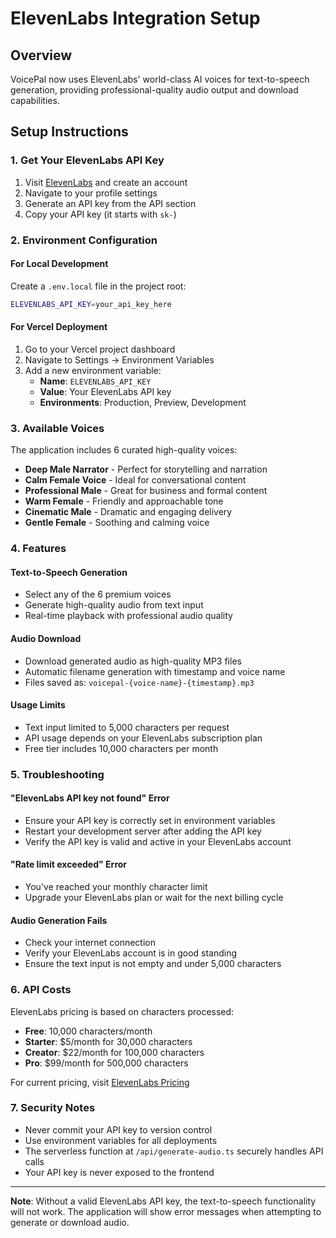 # ElevenLabs Integration Setup

## Overview

VoicePal now uses ElevenLabs' world-class AI voices for text-to-speech generation, providing professional-quality audio output and download capabilities.

## Setup Instructions

### 1. Get Your ElevenLabs API Key

1. Visit [ElevenLabs](https://elevenlabs.io/) and create an account
2. Navigate to your profile settings
3. Generate an API key from the API section
4. Copy your API key (it starts with `sk-`)

### 2. Environment Configuration

#### For Local Development
Create a `.env.local` file in the project root:

```bash
ELEVENLABS_API_KEY=your_api_key_here
```

#### For Vercel Deployment
1. Go to your Vercel project dashboard
2. Navigate to Settings → Environment Variables
3. Add a new environment variable:
   - **Name**: `ELEVENLABS_API_KEY`
   - **Value**: Your ElevenLabs API key
   - **Environments**: Production, Preview, Development

### 3. Available Voices

The application includes 6 curated high-quality voices:

- **Deep Male Narrator** - Perfect for storytelling and narration
- **Calm Female Voice** - Ideal for conversational content
- **Professional Male** - Great for business and formal content
- **Warm Female** - Friendly and approachable tone
- **Cinematic Male** - Dramatic and engaging delivery
- **Gentle Female** - Soothing and calming voice

### 4. Features

#### Text-to-Speech Generation
- Select any of the 6 premium voices
- Generate high-quality audio from text input
- Real-time playback with professional audio quality

#### Audio Download
- Download generated audio as high-quality MP3 files
- Automatic filename generation with timestamp and voice name
- Files saved as: `voicepal-{voice-name}-{timestamp}.mp3`

#### Usage Limits
- Text input limited to 5,000 characters per request
- API usage depends on your ElevenLabs subscription plan
- Free tier includes 10,000 characters per month

### 5. Troubleshooting

#### "ElevenLabs API key not found" Error
- Ensure your API key is correctly set in environment variables
- Restart your development server after adding the API key
- Verify the API key is valid and active in your ElevenLabs account

#### "Rate limit exceeded" Error
- You've reached your monthly character limit
- Upgrade your ElevenLabs plan or wait for the next billing cycle

#### Audio Generation Fails
- Check your internet connection
- Verify your ElevenLabs account is in good standing
- Ensure the text input is not empty and under 5,000 characters

### 6. API Costs

ElevenLabs pricing is based on characters processed:
- **Free**: 10,000 characters/month
- **Starter**: $5/month for 30,000 characters
- **Creator**: $22/month for 100,000 characters
- **Pro**: $99/month for 500,000 characters

For current pricing, visit [ElevenLabs Pricing](https://elevenlabs.io/pricing)

### 7. Security Notes

- Never commit your API key to version control
- Use environment variables for all deployments
- The serverless function at `/api/generate-audio.ts` securely handles API calls
- Your API key is never exposed to the frontend

---

**Note**: Without a valid ElevenLabs API key, the text-to-speech functionality will not work. The application will show error messages when attempting to generate or download audio.